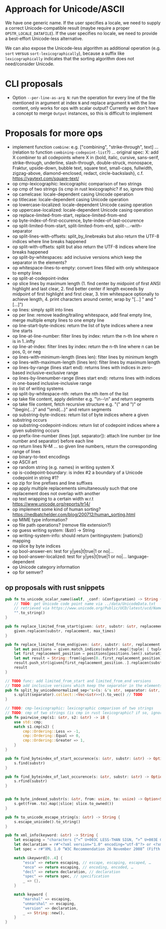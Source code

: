# Approach for Unicode/ASCII

We have one generic name. If the user specifies a locale, we need to supply a correct Unicode-compatible result (maybe require a proper `OPSTR_LOCALE_DATAFILE`). If the user specifies no locale, we need to provide a best-effort Unicode-less alternative.

We can also expose the Unicode-less algorithm as additional operation (e.g. `sort` versus `sort-lexicographically`), because a suffix like `lexicographically` indicates that the sorting algorithm does not need/consider Unicode.

# CLI proposals

* Option `--per-line-as-arg N`: run the operation for every line of the file mentioned in argument at index `N` and replace argument `N` with the line content, only works for ops with scalar output? Currently we don't have a concept to merge `Output` instances, so this is difficult to implement

# Proposals for more ops

* implement function `combine`: e.g. ["combining", "strike-through", text] … (relation to function `combining-codepoint-list`?) … original spec: X: add X combiner to all codepoints where X in {bold, italic, cursive, sans-serif, strike-through, underline, slash-through, double-struck, monospace, Fraktur, upside-down, bubble text, square text, small-caps, fullwidth, zigzag-above, diamond-enclosed, redact, circle-backslash}, c.f. https://yaytext.com/square-text/
* op cmp-lexicographic: lexicographic comparison of two strings
* op cmp of two strings (is cmp in rust lexicographic? if so, ignore this)
* op camelcase: locale-dependent casing Unicode operation
* op titlecase: locale-dependent casing Unicode operation
* op lowercase-localized: locale-dependent Unicode casing operation
* op uppercase-localized: locale-dependent Unicode casing operation
* op replace-limited-from-start, replace-limited-from-end
* op byte-index-of-first-occurence, byte-index-of-last-occurence
* op split-limited-from-start, split-limited-from-end, split-…-with-separator
* op split-lines-with-offsets: split_by_linebreaks but also return the UTF-8 indices where line breaks happened
* op split-with-offsets: split but also return the UTF-8 indices where line breaks happened
* op split-by-whitespaces: add inclusive versions which keep the separator in the elements?
* op whitespace-lines-to-empty: convert lines filled with only whitespace to empty lines
* op split-at-codepoint-index
* op slice lines by maximum length (1. find center by midpoint of first ANSI highlight and last clear, 2. find better center if length exceeds by midpoint of first highlight and first clear, 3. trim whitespace optionally to achieve length, 4. print characters around center, wrap by "[…] " and " […]")
* op lines: simply split into lines
* op per line: remove leading/trailing whitespace, add final empty line, merge multiple empty lines to one empty line
* op line-start-byte-indices: return the list of byte indices where a new line starts
* op line-at-line-number: filter lines by index: return the n-th line where n is in 1..infty
* op line-at-index: filter lines by index: return the n-th line where n can be pos, 0, or neg
* op lines-with-minimum-length (lines len): filter lines by minimum length
* op lines-with-maximum-length (lines len): filter lines by maximum length
* op lines-by-range (lines start end): returns lines with indices in zero-based inclusive-exclusive range
* op lines-by-linenumber-range (lines start end): returns lines with indices in one-based inclusive-inclusive range
* op list of writing systems
* op split-by-whitespace-nth: return the nth item of the list
* op take file content, apply delimiter e.g. "\n--\n" and return segments
* op take file content, fetch recursive structure e.g. "(" and ")" or "\begin{…}" and "\end{…}" and return segments
* op substring-byte-indices: return list of byte indices where a given substring occurs
* op substring-codepoint-indices: return list of codepoint indices where a given substring occurs
* op prefix-line-number (lines [opt. separator]): attach line number (or line number and separator) before each line
* op return lines N–M … so given line numbers, return the corresponding range of lines
* op binary-to-text encodings
* op ASCII art
* op random string (e.g. names) in writing system X
* op is-codepoint-boundary: is index #2 a boundary of a Unicode codepoint in string #1?
* op zip for line prefixes and line suffixes
* op apply multiple replacements simultaneously such that one replacement does not overlap with another
* op text wrapping to a certain width w.r.t https://www.unicode.org/reports/tr14/
* op implement some kind of human sorting? https://nedbatchelder.com/blog/200712/human_sorting.html
* op MIME type information?
* op file path operations? (remove file extension?)
* op guess writing system: (&str) -> String
* op writing-system-info: should return {writingsystem: [nations]} mapping
* op slice by byte indices
* op bool-answer-en: test for y|yes|t|true|1 or no|…
* op bool-answer-localized: test for y|yes|t|true|1 or no|… language-dependent
* op Unicode category information
* op for semver?

## op proposals with rust snippets

```rust
pub fn to_unicode_scalar_name(&self, _conf: &Configuration) -> String {
    // TODO: get Unicode code point name via ../data/UnicodeData.txt
    // retrieved via https://www.unicode.org/Public/UCD/latest/ucd/NamesList.txt on 2022-06-05
    "".to_string()
}

pub fn replace_limited_from_start(given: &str, substr: &str, replacement: &str, max_times: usize) -> String {
    given.replacen(substr, replacement, max_times)
}

pub fn replace_limited_from_end(given: &str, substr: &str, replacement: &str, max_times: usize) -> String {
    let mut positions = given.match_indices(substr).map(|tuple| { tuple.0 }).collect::<Vec<usize>>();
    let first_replacement_position = positions[positions.len().saturating_sub(max_times)];
    let mut result = String::from(&given[0..first_replacement_position]);
    result.push_str(&given[first_replacement_position..].replacen(substr, replacement, max_times));
    result
}

// TODO func: add limited_from_start and limited_from_end versions
// TODO add inclusive versions which keep the separator in the elements?
pub fn split_by_unicodenormalized_sep<'s>(s: &'s str, separator: &str, unicode_normalization: usize) -> Vec<&'s str> {
    s.split(separator).collect::<Vec<&str>>().to_vec() // TODO
}

// TODO: cmp-lexicographic: lexicographic comparison of two strings
// TODO: cmp of two strings (is cmp in rust lexicographic? if so, ignore this)
pub fn pairwise_cmp(s1: &str, s2: &str) -> i8 {
    use std::cmp;
    match s1.cmp(s2) {
        cmp::Ordering::Less => -1,
        cmp::Ordering::Equal => 0,
        cmp::Ordering::Greater => 1,
    }
}

pub fn find_byteindex_of_start_occurence(s: &str, substr: &str) -> Option<usize> {
    s.find(substr)
}

pub fn find_byteindex_of_last_occurence(s: &str, substr: &str) -> Option<usize> {
    s.rfind(substr)
}


pub fn byte_indexed_substr(s: &str, from: usize, to: usize) -> Option<String> {
    s.get(from..to).map(|slice| slice.to_owned())
}

pub fn to_unicode_escape_string(s: &str) -> String {
    s.escape_unicode().to_string()
}

pub fn xml_info(keyword: &str) -> String {
    let escaping = "characters {“<” U+003C LESS-THAN SIGN, “>” U+003E GREATER-THAN SIGN, “&” U+0026 AMPERSAND, “\"” U+0022 QUOTATION MARK, “'” U+0027 APOSTROPHE} must be escaped as {“&lt;”, “&gt;”, “&amp;”, “&quot;”, “&apos;”}".to_string();
    let declaration = r#"<?xml version="1.0" encoding="utf-8"?> or <?xml version="1.1" encoding="utf-8"?>"#.to_string();
    let spec = r#"XML 1.0 “W3C Recommendation 26 November 2008” (Fifth Edition) https://www.w3.org/TR/2008/REC-xml-20081126/ or XML 1.1 “W3C Recommendation 16 August 2006” (Second Edition) https://www.w3.org/TR/xml11/"#.to_string();

    match &keyword[0..4] {
        "esca" => return escaping, // escape, escaping, escaped, …
        "enco" => return escaping, // encoding, encoded, …
        "decl" => return declaration, // declaration
        "spec" => return spec, // specification
        _ => {},
    }

    match keyword {
        "marshal" => escaping,
        "unmarshal" => escaping,
        "version" => declaration,
        _ => String::new(),
    }
}
```
